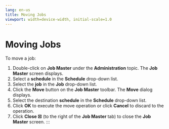 ```yaml
---
lang: en-us
title: Moving Jobs
viewport: width=device-width, initial-scale=1.0
---
```


#  Moving Jobs

To move a job:

1.  Double-click on **Job Master** under the **Administration** topic.
    The **Job Master** screen displays.
2.  Select a **schedule** in the **Schedule** drop-down list.
3.  Select the **job** in the **Job** drop-down list.
4.  Click the **Move** button on the **Job Master** toolbar. The
    **Move** dialog displays.
5.  Select the destination **schedule** in the **Schedule** drop-down
    list.
6.  Click **OK** to execute the move operation or click **Cancel** to
    discard to the operation.
7.  Click **Close ☒** (to the right of the **Job Master** tab) to close
    the **Job Master** screen.
:::

 

